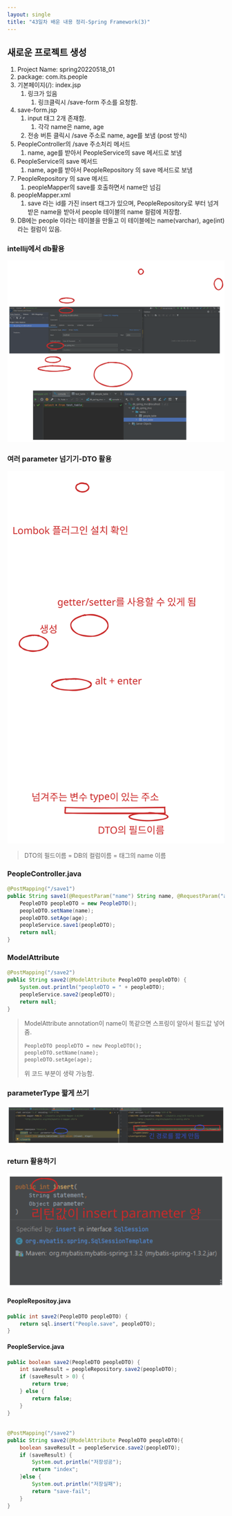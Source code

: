 ```yaml
---
layout: single
title: "43일차 배운 내용 정리-Spring Framework(3)"
---
```


## 새로운 프로젝트 생성
 1. Project Name: spring20220518_01
 2. package: com.its.people
 3. 기본페이지(/): index.jsp
     1. 링크가 있음
         1. 링크클릭시 /save-form 주소를 요청함. 
 4. save-form.jsp
     1. input 태그 2개 존재함. 
         1. 각각 name은 name, age
     2. 전송 버튼 클릭시 /save 주소로 name, age를 보냄 (post 방식)
 5. PeopleController의 /save 주소처리 메서드 
     1. name, age를 받아서 PeopleService의 save 메서드로 보냄 
 6. PeopleService의 save 메서드 
     1. name, age를 받아서 PeopleRepository 의 save 메서드로 보냄 
 7. PeopleRepository 의 save 메서드 
     1. peopleMapper의 save를 호출하면서 name만 넘김 
 8. peopleMapper.xml
     1. save 라는 id를 가진 insert 태그가 있으며, PeopleRepository로 부터 넘겨 받은 name을 받아서 people 테이블의 name 컬럼에 저장함. 
 9. DB에는 people 이라는 테이블을 만들고 이 테이블에는 name(varchar), age(int)라는 컬럼이 있음.

### intellij에서 db활용
<img src="..\assets\images\2022-05-18-1110.excalidraw.svg">

### 여러 parameter 넘기기-DTO 활용
<img src="..\assets\images\2022-05-18-1111.excalidraw.svg">

>DTO의 필드이름 = DB의 컬럼이름 = 태그의 name 이름

### PeopleController.java
```java
@PostMapping("/save1")
public String save1(@RequestParam("name") String name, @RequestParam("age") int age) {
    PeopleDTO peopleDTO = new PeopleDTO();
    peopleDTO.setName(name);
    peopleDTO.setAge(age);
    peopleService.save1(peopleDTO);
    return null;
}
```

### ModelAttribute
```java
@PostMapping("/save2")
public String save2(@ModelAttribute PeopleDTO peopleDTO) {
    System.out.println("peopleDTO = " + peopleDTO);
    peopleService.save2(peopleDTO);
    return null;
}
```
> ModelAttribute annotation이 name이 똑같으면 스프링이 알아서 필드값 넣어줌.
>```
>PeopleDTO peopleDTO = new PeopleDTO();
>peopleDTO.setName(name);  
>peopleDTO.setAge(age);  
>```
>위 코드 부분이 생략 가능함.

### parameterType 짧게 쓰기
<img src="..\assets\images\2022-05-18-1255.excalidraw.svg">

### return 활용하기
<img src="..\assets\images\2022-05-18-1256.excalidraw.svg">

#### PeopleRepositoy.java
```java
public int save2(PeopleDTO peopleDTO) {
    return sql.insert("People.save", peopleDTO);
}
```

#### PeopleService.java
```java
public boolean save2(PeopleDTO peopleDTO) {
    int saveResult = peopleRepository.save2(peopleDTO);
    if (saveResult > 0) {
        return true;
    } else {
        return false;
    }
}
```

##
```java
@PostMapping("/save2")
public String save2(@ModelAttribute PeopleDTO peopleDTO){ 
    boolean saveResult = peopleService.save2(peopleDTO);
    if (saveResult) {
        System.out.println("저장성공");
        return "index";
    }else {
        System.out.println("저장실패");
        return "save-fail";
    }
}
```